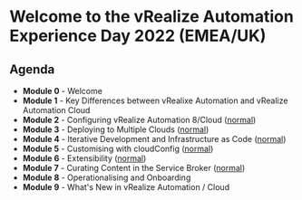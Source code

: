 # Welcome to the vRealize Automation Experience Day 2022 (EMEA/UK)

## Agenda

* **Module 0** - Welcome
* **Module 1** - Key Differences between vRealixe Automation and vRealize Automation Cloud
* **Module 2** - Configuring vRealize Automation 8/Cloud ([normal](/module-2/m2-full-lab-guide.md))
* **Module 3** - Deploying to Multiple Clouds ([normal](/module-3/m3-full-lab-guide.md))
* **Module 4** - Iterative Development and Infrastructure as Code ([normal](/module-4/m4-full-lab-guide.md))
* **Module 5** - Customising with cloudConfig ([normal](/module-5/m5-full-lab-guide.md))
* **Module 6** - Extensibility ([normal](/module-6/m6-full-lab-guide.md))
* **Module 7** - Curating Content in the Service Broker ([normal](/module-7/m7-full-lab-guide.md))
* **Module 8** - Operationalising and Onboarding
* **Module 9** - What's New in vRealize Automation / Cloud
